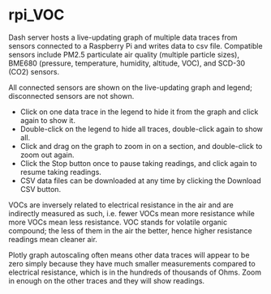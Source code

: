 # rpi_VOC
Dash server hosts a live-updating graph of multiple data traces from sensors connected to a Raspberry Pi and writes data to csv file. Compatible sensors include PM2.5 particulate air quality (multiple particle sizes), BME680 (pressure, temperature, humidity, altitude, VOC), and SCD-30 (CO2) sensors. 

All connected sensors are shown on the live-updating graph and legend; disconnected sensors are not shown. 
- Click on one data trace in the legend to hide it from the graph and click again to show it.
- Double-click on the legend to hide all traces, double-click again to show all.
- Click and drag on the graph to zoom in on a section, and double-click to zoom out again.
- Click the Stop button once to pause taking readings, and click again to resume taking readings.
- CSV data files can be downloaded at any time by clicking the Download CSV button.

VOCs are inversely related to electrical resistance in the air and are indirectly measured as such, i.e. fewer VOCs mean more resistance while more VOCs mean less resistance. VOC stands for volatile organic compound; the less of them in the air the better, hence higher resistance readings mean cleaner air. 

Plotly graph autoscaling often means other data traces will appear to be zero simply because they have much smaller measurements compared to electrical resistance, which is in the hundreds of thousands of Ohms. Zoom in enough on the other traces and they will show readings.
